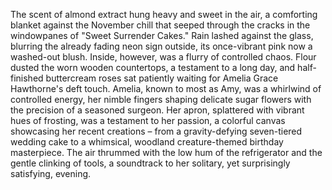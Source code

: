The scent of almond extract hung heavy and sweet in the air, a comforting blanket against the November chill that seeped through the cracks in the windowpanes of "Sweet Surrender Cakes."  Rain lashed against the glass, blurring the already fading neon sign outside, its once-vibrant pink now a washed-out blush.  Inside, however, was a flurry of controlled chaos.  Flour dusted the worn wooden countertops, a testament to a long day, and half-finished buttercream roses sat patiently waiting for Amelia Grace Hawthorne's deft touch.  Amelia, known to most as Amy, was a whirlwind of controlled energy, her nimble fingers shaping delicate sugar flowers with the precision of a seasoned surgeon.  Her apron, splattered with vibrant hues of frosting, was a testament to her passion, a colorful canvas showcasing her recent creations – from a gravity-defying seven-tiered wedding cake to a whimsical, woodland creature-themed birthday masterpiece.  The air thrummed with the low hum of the refrigerator and the gentle clinking of tools, a soundtrack to her solitary, yet surprisingly satisfying, evening.
